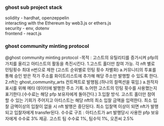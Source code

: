 ### ghost sub project stack<br>
solidity - hardhat, openzeppelin<br>
interacting with the Ethereum by web3.js or ethers.js<br>
security - env, dotenv <br>
frontend - react.js<br>

### ghost community minting protocol<br>
@ghost community minting protocol
-목적 : 고스트의 유틸리티를 증가시켜 pfp의 가치를 올리고 아티스트의 활동을 촉진시킨다.
1.고스트 홀더만 참여 가능. 각 nft 별로 민팅횟수 최대 n번으로 제한 (고스트 순위별로 민팅 횟수 차별화)
a.커뮤니티의 투표를 통해 승인 받은 작가 주소를 화이트리스트에 추가해 해당 주소만 발행할 수 있도록 한다.
2.nft는 ghost_community_arts 컨트랙트로 발행됨.(하나의 컬렉션을 묶임.)
a.원작자 표시를 위해 메타 데이터에 발행한 주소 기록.
b.어떤 고스트의 민팅 횟수를 사용했는지 표기한다.(수수료는 해당 pfp 보유자에게 돌아간다.)
3.입찰 방식.
고스트 홀더만 참여할 수 있는 기회가 주어지고 아티스트는 해당 nft의 최소 입찰 금액을 입력한다.
최소 입찰 금액이상의 입찰이 없을 시 nft 발행은 중단된다.
최소 입찰액 이상이 되면 nft가 발행되고 입찰자에게 transfer된다.
수수료 구조 : 아티스트가 art 발행당시 사용한 pfp 보유자에게 수수료 3% 제공. 고스트 팀 수수료 1%, 팀수익 1%, 오픈씨 2.5%